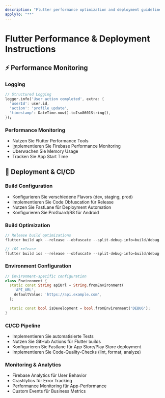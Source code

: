 ```yaml
---
description: "Flutter performance optimization and deployment guidelines"
applyTo: "**"
---
```


# Flutter Performance & Deployment Instructions

## ⚡ Performance Monitoring

### Logging

```dart
// Structured Logging
logger.info('User action completed', extra: {
  'userId': user.id,
  'action': 'profile_update',
  'timestamp': DateTime.now().toIso8601String(),
});
```

### Performance Monitoring

- Nutzen Sie Flutter Performance Tools
- Implementieren Sie Firebase Performance Monitoring
- Überwachen Sie Memory Usage
- Tracken Sie App Start Time

## 🚀 Deployment & CI/CD

### Build Configuration

- Konfigurieren Sie verschiedene Flavors (dev, staging, prod)
- Implementieren Sie Code Obfuscation für Release
- Nutzen Sie FastLane für Deployment Automation
- Konfigurieren Sie ProGuard/R8 für Android

### Build Optimization

```dart
// Release build optimizations
flutter build apk --release --obfuscate --split-debug-info=build/debug-info/

// iOS release
flutter build ios --release --obfuscate --split-debug-info=build/debug-info/
```

### Environment Configuration

```dart
// Environment-specific configuration
class Environment {
  static const String apiUrl = String.fromEnvironment(
    'API_URL',
    defaultValue: 'https://api.example.com',
  );
  
  static const bool isDevelopment = bool.fromEnvironment('DEBUG');
}
```

### CI/CD Pipeline

- Implementieren Sie automatisierte Tests
- Nutzen Sie GitHub Actions für Flutter builds
- Konfigurieren Sie Fastlane für App Store/Play Store deployment
- Implementieren Sie Code-Quality-Checks (lint, format, analyze)

### Monitoring & Analytics

- Firebase Analytics für User Behavior
- Crashlytics für Error Tracking
- Performance Monitoring für App-Performance
- Custom Events für Business Metrics
